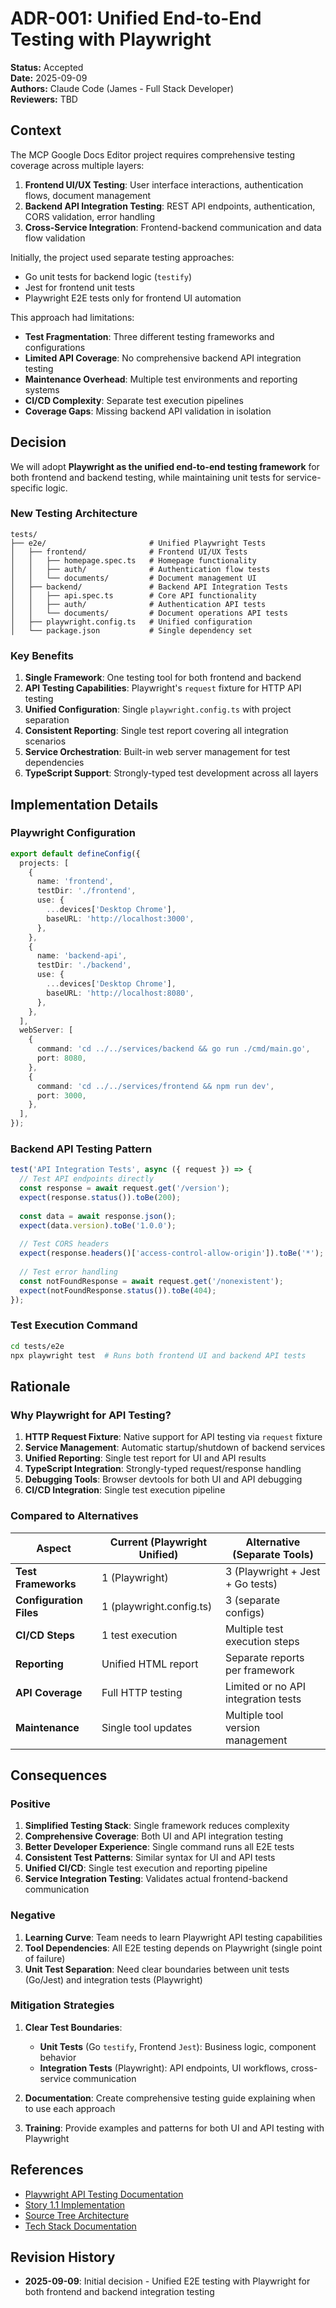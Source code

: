 # ADR-001: Unified End-to-End Testing with Playwright

**Status:** Accepted  
**Date:** 2025-09-09  
**Authors:** Claude Code (James - Full Stack Developer)  
**Reviewers:** TBD  

## Context

The MCP Google Docs Editor project requires comprehensive testing coverage across multiple layers:
1. **Frontend UI/UX Testing**: User interface interactions, authentication flows, document management
2. **Backend API Integration Testing**: REST API endpoints, authentication, CORS validation, error handling
3. **Cross-Service Integration**: Frontend-backend communication and data flow validation

Initially, the project used separate testing approaches:
- Go unit tests for backend logic (`testify`)
- Jest for frontend unit tests
- Playwright E2E tests only for frontend UI automation

This approach had limitations:
- **Test Fragmentation**: Three different testing frameworks and configurations
- **Limited API Coverage**: No comprehensive backend API integration testing
- **Maintenance Overhead**: Multiple test environments and reporting systems
- **CI/CD Complexity**: Separate test execution pipelines
- **Coverage Gaps**: Missing backend API validation in isolation

## Decision

We will adopt **Playwright as the unified end-to-end testing framework** for both frontend and backend testing, while maintaining unit tests for service-specific logic.

### New Testing Architecture

```text
tests/
├── e2e/                       # Unified Playwright Tests
│   ├── frontend/              # Frontend UI/UX Tests
│   │   ├── homepage.spec.ts   # Homepage functionality
│   │   ├── auth/              # Authentication flow tests
│   │   └── documents/         # Document management UI
│   ├── backend/               # Backend API Integration Tests  
│   │   ├── api.spec.ts        # Core API functionality
│   │   ├── auth/              # Authentication API tests
│   │   └── documents/         # Document operations API tests
│   ├── playwright.config.ts   # Unified configuration
│   └── package.json           # Single dependency set
```

### Key Benefits

1. **Single Framework**: One testing tool for both frontend and backend
2. **API Testing Capabilities**: Playwright's `request` fixture for HTTP API testing
3. **Unified Configuration**: Single `playwright.config.ts` with project separation
4. **Consistent Reporting**: Single test report covering all integration scenarios
5. **Service Orchestration**: Built-in web server management for test dependencies
6. **TypeScript Support**: Strongly-typed test development across all layers

## Implementation Details

### Playwright Configuration

```typescript
export default defineConfig({
  projects: [
    {
      name: 'frontend',
      testDir: './frontend',
      use: { 
        ...devices['Desktop Chrome'],
        baseURL: 'http://localhost:3000',
      },
    },
    {
      name: 'backend-api',
      testDir: './backend',
      use: { 
        ...devices['Desktop Chrome'],
        baseURL: 'http://localhost:8080',
      },
    },
  ],
  webServer: [
    {
      command: 'cd ../../services/backend && go run ./cmd/main.go',
      port: 8080,
    },
    {
      command: 'cd ../../services/frontend && npm run dev',
      port: 3000,
    },
  ],
});
```

### Backend API Testing Pattern

```typescript
test('API Integration Tests', async ({ request }) => {
  // Test API endpoints directly
  const response = await request.get('/version');
  expect(response.status()).toBe(200);
  
  const data = await response.json();
  expect(data.version).toBe('1.0.0');
  
  // Test CORS headers
  expect(response.headers()['access-control-allow-origin']).toBe('*');
  
  // Test error handling
  const notFoundResponse = await request.get('/nonexistent');
  expect(notFoundResponse.status()).toBe(404);
});
```

### Test Execution Command

```bash
cd tests/e2e
npx playwright test  # Runs both frontend UI and backend API tests
```

## Rationale

### Why Playwright for API Testing?

1. **HTTP Request Fixture**: Native support for API testing via `request` fixture
2. **Service Management**: Automatic startup/shutdown of backend services
3. **Unified Reporting**: Single test report for UI and API results
4. **TypeScript Integration**: Strongly-typed request/response handling
5. **Debugging Tools**: Browser devtools for both UI and API debugging
6. **CI/CD Integration**: Single test execution pipeline

### Compared to Alternatives

| Aspect | Current (Playwright Unified) | Alternative (Separate Tools) |
|--------|----------------------------|----------------------------|
| **Test Frameworks** | 1 (Playwright) | 3 (Playwright + Jest + Go tests) |
| **Configuration Files** | 1 (playwright.config.ts) | 3 (separate configs) |
| **CI/CD Steps** | 1 test execution | Multiple test execution steps |
| **Reporting** | Unified HTML report | Separate reports per framework |
| **API Coverage** | Full HTTP testing | Limited or no API integration tests |
| **Maintenance** | Single tool updates | Multiple tool version management |

## Consequences

### Positive

1. **Simplified Testing Stack**: Single framework reduces complexity
2. **Comprehensive Coverage**: Both UI and API integration testing
3. **Better Developer Experience**: Single command runs all E2E tests
4. **Consistent Test Patterns**: Similar syntax for UI and API tests
5. **Unified CI/CD**: Single test execution and reporting pipeline
6. **Service Integration Testing**: Validates actual frontend-backend communication

### Negative

1. **Learning Curve**: Team needs to learn Playwright API testing capabilities
2. **Tool Dependencies**: All E2E testing depends on Playwright (single point of failure)
3. **Unit Test Separation**: Need clear boundaries between unit tests (Go/Jest) and integration tests (Playwright)

### Mitigation Strategies

1. **Clear Test Boundaries**:
   - **Unit Tests** (Go `testify`, Frontend `Jest`): Business logic, component behavior
   - **Integration Tests** (Playwright): API endpoints, UI workflows, cross-service communication

2. **Documentation**: Create comprehensive testing guide explaining when to use each approach

3. **Training**: Provide examples and patterns for both UI and API testing with Playwright

## References

- [Playwright API Testing Documentation](https://playwright.dev/docs/api-testing)
- [Story 1.1 Implementation](../../../docs/stories/1.1-minimal-frontend-backend-integration.md)
- [Source Tree Architecture](../source-tree.md)
- [Tech Stack Documentation](../tech-stack.md)

## Revision History

- **2025-09-09**: Initial decision - Unified E2E testing with Playwright for both frontend and backend integration testing